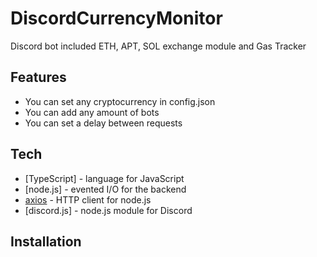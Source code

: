# DiscordCurrencyMonitor
Discord bot included ETH, APT, SOL exchange module and Gas Tracker

## Features

- You can set any cryptocurrency in config.json
- You can add any amount of bots
- You can set a delay between requests

## Tech

- [TypeScript] - language for JavaScript
- [node.js] - evented I/O for the backend
- [axios](https://github.com/axios/axios) - HTTP client for node.js
- [discord.js] - node.js module for Discord

## Installation

